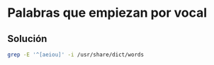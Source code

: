 # Palabras que empiezan por vocal

## Solución

```bash
grep -E '^[aeiou]' -i /usr/share/dict/words
```
